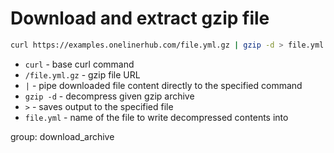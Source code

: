 # Download and extract gzip file

```bash
curl https://examples.onelinerhub.com/file.yml.gz | gzip -d > file.yml
```

- `curl` - base curl command
- `/file.yml.gz` - gzip file URL
- ` | ` - pipe downloaded file content directly to the specified command
- `gzip -d` - decompress given gzip archive
- `>` - saves output to the specified file
- `file.yml` - name of the file to write decompressed contents into

group: download_archive


